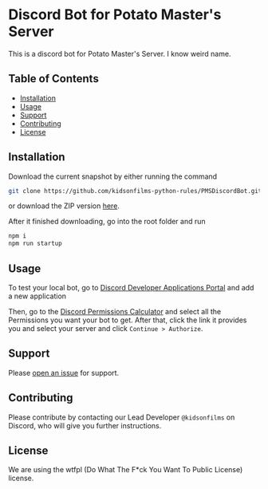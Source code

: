 # Discord Bot for Potato Master's Server

This is a discord bot for Potato Master's Server. I know weird name.

## Table of Contents

- [Installation](#installation)
- [Usage](#usage)
- [Support](#support)
- [Contributing](#contributing)
- [License](#license)

## Installation

Download the current snapshot by either running the command

```sh
git clone https://github.com/kidsonfilms-python-rules/PMSDiscordBot.git
```
or download the ZIP version [here](https://github.com/kidsonfilms-python-rules/PMSDiscordBot/archive/master.zip).

After it finished downloading, go into the root folder and run 
```sh
npm i
npm run startup
```

## Usage

To test your local bot, go to [Discord Developer Applications Portal](discord.com/developers/applications) and add a new application

Then, go to the [Discord Permissions Calculator](https://discordapi.com/permissions.html) and select all the Permissions you want your bot to get. After that, click the link it provides you and select your server and click `Continue > Authorize`.
## Support

Please [open an issue](https://github.com/kidsonfilms-python-rules/PMSDiscordBot/issues/new) for support.

## Contributing

Please contribute by contacting our Lead Developer `@kidsonfilms` on Discord, who will give you further instructions.

## License
We are using the wtfpl (Do What The F*ck You Want To Public License) license.